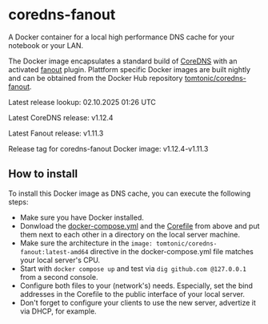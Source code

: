 # coredns-fanout

A Docker container for a local high performance DNS cache for your notebook or your LAN.

The Docker image encapsulates a standard build of [CoreDNS](https://github.com/coredns/coredns) with an activated [fanout](https://github.com/networkservicemesh/fanout) plugin.
Plattform specific Docker images are built nightly and can be obtained from the Docker Hub repository [tomtonic/coredns-fanout](https://hub.docker.com/r/tomtonic/coredns-fanout).

Latest release lookup: 02.10.2025 01:26 UTC

Latest CoreDNS release: v1.12.4

Latest Fanout release: v1.11.3

Release tag for coredns-fanout Docker image: v1.12.4-v1.11.3

## How to install

To install this Docker image as DNS cache, you can execute the following steps:

- Make sure you have Docker installed.
- Donwload the [docker-compose.yml](https://raw.githubusercontent.com/TomTonic/coredns-fanout/refs/heads/main/docker-compose.yml) and the [Corefile](https://raw.githubusercontent.com/TomTonic/coredns-fanout/refs/heads/main/Corefile) from above and put them next to each other in a directory on the local server machine.
- Make sure the architecture in the `image: tomtonic/coredns-fanout:latest-amd64` directive in the docker-compose.yml file matches your local server's CPU.
- Start with `docker compose up` and test via `dig github.com @127.0.0.1` from a second console.
- Configure both files to your (network's) needs. Especially, set the bind addresses in the Corefile to the public interface of your local server.
- Don't forget to configure your clients to use the new server, advertize it via DHCP, for example.
